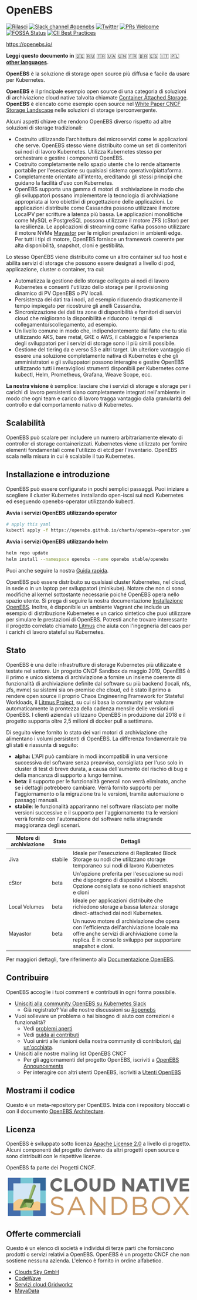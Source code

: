 # OpenEBS

[![Rilasci](https://img.shields.io/github/release/openebs/openebs/all.svg?style=flat-square)](https://github.com/openebs/openebs/releases)
[![Slack channel #openebs](https://img.shields.io/badge/slack-openebs-brightgreen.svg?logo=slack)](https://kubernetes.slack.com/messages/openebs)
[![Twitter](https://img.shields.io/twitter/follow/openebs.svg?style=social&label=Follow)](https://twitter.com/intent/follow?screen_name=openebs)
[![PRs Welcome](https://img.shields.io/badge/PRs-welcome-brightgreen.svg?style=flat-square)](https://github.com/openebs/openebs/blob/master/CONTRIBUTING.md)
[![FOSSA Status](https://app.fossa.com/api/projects/git%2Bgithub.com%2Fopenebs%2Fopenebs.svg?type=shield)](https://app.fossa.com/projects/git%2Bgithub.com%2Fopenebs%2Fopenebs?ref=badge_shield)
[![CII Best Practices](https://bestpractices.coreinfrastructure.org/projects/1754/badge)](https://bestpractices.coreinfrastructure.org/projects/1754)

https://openebs.io/

**Leggi questo documento in**
[🇩🇪](translations/README.de.md)	
[🇷🇺](translations/README.ru.md)	
[🇹🇷](translations/README.tr.md)	
[🇺🇦](translations/README.ua.md)	
[🇨🇳](translations/README.zh.md)	
[🇫🇷](translations/README.fr.md)
[🇧🇷](translations/README.pt-BR.md)
[🇪🇸](translations/README.es.md)
[🇮🇹](translations/README.it.md)
[🇵🇱](translations/README.pl.md)
**[other languages](translations/#readme).**

**OpenEBS** è la soluzione di storage open source più diffusa e facile da usare per Kubernetes.

**OpenEBS** è il principale esempio open source di una categoria di soluzioni di archiviazione cloud native talvolta chiamate [Container Attached Storage](https://www.cncf.io/blog/2018/04/19/container-attached-storage-a-primer/). **OpenEBS** è elencato come esempio open source nel [White Paper CNCF Storage Landscape](https://github.com/cncf/sig-storage/blob/master/CNCF%20Storage%20Landscape%20-%20White%20Paper.pdf) nelle soluzioni di storage iperconvergente.

Alcuni aspetti chiave che rendono OpenEBS diverso rispetto ad altre soluzioni di storage tradizionali:
- Costruito utilizzando l'architettura dei microservizi come le applicazioni che serve. OpenEBS stesso viene distribuito come un set di contenitori sui nodi di lavoro Kubernetes. Utilizza Kubernetes stesso per orchestrare e gestire i componenti OpenEBS.
- Costruito completamente nello spazio utente che lo rende altamente portabile per l'esecuzione su qualsiasi sistema operativo/piattaforma.
- Completamente orientato all'intento, ereditando gli stessi principi che guidano la facilità d'uso con Kubernetes.
- OpenEBS supporta una gamma di motori di archiviazione in modo che gli sviluppatori possano implementare la tecnologia di archiviazione appropriata ai loro obiettivi di progettazione delle applicazioni. Le applicazioni distribuite come Cassandra possono utilizzare il motore LocalPV per scritture a latenza più bassa. Le applicazioni monolitiche come MySQL e PostgreSQL possono utilizzare il motore ZFS (cStor) per la resilienza. Le applicazioni di streaming come Kafka possono utilizzare il motore NVMe [Mayastor](https://github.com/openebs/Mayastor) per le migliori prestazioni in ambienti edge. Per tutti i tipi di motore, OpenEBS fornisce un framework coerente per alta disponibilità, snapshot, cloni e gestibilità.

Lo stesso OpenEBS viene distribuito come un altro container sul tuo host e abilita servizi di storage che possono essere designati a livello di pod, applicazione, cluster o container, tra cui:
- Automatizza la gestione dello storage collegato ai nodi di lavoro Kubernetes e consenti l'utilizzo dello storage per il provisioning dinamico di PV OpenEBS o PV locali.
- Persistenza dei dati tra i nodi, ad esempio riducendo drasticamente il tempo impiegato per ricostruire gli anelli Cassandra.
- Sincronizzazione dei dati tra zone di disponibilità e fornitori di servizi cloud che migliorano la disponibilità e riducono i tempi di collegamento/scollegamento, ad esempio.
- Un livello comune in modo che, indipendentemente dal fatto che tu stia utilizzando AKS, bare metal, GKE o AWS, il cablaggio e l'esperienza degli sviluppatori per i servizi di storage sono il più simili possibile.
- Gestione del tiering da e verso S3 e altri target.
Un ulteriore vantaggio di essere una soluzione completamente nativa di Kubernetes è che gli amministratori e gli sviluppatori possono interagire e gestire OpenEBS utilizzando tutti i meravigliosi strumenti disponibili per Kubernetes come kubectl, Helm, Prometheus, Grafana, Weave Scope, ecc.

**La nostra visione** è semplice: lasciare che i servizi di storage e storage per i carichi di lavoro persistenti siano completamente integrati nell'ambiente in modo che ogni team e carico di lavoro tragga vantaggio dalla granularità del controllo e dal comportamento nativo di Kubernetes.

## Scalabilità

OpenEBS può scalare per includere un numero arbitrariamente elevato di controller di storage containerizzati. Kubernetes viene utilizzato per fornire elementi fondamentali come l'utilizzo di etcd per l'inventario. OpenEBS scala nella misura in cui è scalabile il tuo Kubernetes.

## Installazione e introduzione

OpenEBS può essere configurato in pochi semplici passaggi. Puoi iniziare a scegliere il cluster Kubernetes installando open-iscsi sui nodi Kubernetes ed eseguendo openebs-operator utilizzando kubectl.

**Avvia i servizi OpenEBS utilizzando operator**
```bash
# apply this yaml
kubectl apply -f https://openebs.github.io/charts/openebs-operator.yaml
```

**Avvia i servizi OpenEBS utilizzando helm**
```bash
helm repo update
helm install --namespace openebs --name openebs stable/openebs
```

Puoi anche seguire la nostra [Guida rapida](https://docs.openebs.io/docs/overview.html).

OpenEBS può essere distribuito su qualsiasi cluster Kubernetes, nel cloud, in sede o in un laptop per sviluppatori (minikube). Notare che non ci sono modifiche al kernel sottostante necessarie poiché OpenEBS opera nello spazio utente. Si prega di seguire la nostra documentazione [Installazione OpenEBS](https://docs.openebs.io/docs/overview.html). Inoltre, è disponibile un ambiente Vagrant che include un esempio di distribuzione Kubernetes e un carico sintetico che puoi utilizzare per simulare le prestazioni di OpenEBS. Potresti anche trovare interessante il progetto correlato chiamato [Litmus](https://litmuschaos.io) che aiuta con l'ingegneria del caos per i carichi di lavoro stateful su Kubernetes.

## Stato

OpenEBS è una delle infrastrutture di storage Kubernetes più utilizzate e testate nel settore. Un progetto CNCF Sandbox da maggio 2019, OpenEBS è il primo e unico sistema di archiviazione a fornire un insieme coerente di funzionalità di archiviazione definite dal software su più backend (locali, nfs, zfs, nvme) su sistemi sia on-premise che cloud, ed è stato il primo a rendere open source il proprio Chaos Engineering Framework for Stateful Workloads, il [Litmus Project](https://litmuschaos.io), su cui si basa la community per valutare automaticamente la prontezza della cadenza mensile delle versioni di OpenEBS. I clienti aziendali utilizzano OpenEBS in produzione dal 2018 e il progetto supporta oltre 2,5 milioni di docker pull a settimana.

Di seguito viene fornito lo stato dei vari motori di archiviazione che alimentano i volumi persistenti di OpenEBS. La differenza fondamentale tra gli stati è riassunta di seguito:
- **alpha:** L'API può cambiare in modi incompatibili in una versione successiva del software senza preavviso, consigliata per l'uso solo in cluster di test di breve durata, a causa dell'aumento del rischio di bug e della mancanza di supporto a lungo termine.
- **beta**: il supporto per le funzionalità generali non verrà eliminato, anche se i dettagli potrebbero cambiare. Verrà fornito supporto per l'aggiornamento o la migrazione tra le versioni, tramite automazione o passaggi manuali.
- **stabile**: le funzionalità appariranno nel software rilasciato per molte versioni successive e il supporto per l'aggiornamento tra le versioni verrà fornito con l'automazione del software nella stragrande maggioranza degli scenari.


| Motore di archiviazione | Stato | Dettagli |
|---|---|---|
| Jiva | stabile | Ideale per l'esecuzione di Replicated Block Storage su nodi che utilizzano storage temporaneo sui nodi di lavoro Kubernetes |
| cStor | beta | Un'opzione preferita per l'esecuzione su nodi che dispongono di dispositivi a blocchi. Opzione consigliata se sono richiesti snapshot e cloni |
| Local Volumes | beta | Ideale per applicazioni distribuite che richiedono storage a bassa latenza: storage direct-attached dai nodi Kubernetes. |
| Mayastor | beta | Un nuovo motore di archiviazione che opera con l'efficienza dell'archiviazione locale ma offre anche servizi di archiviazione come la replica. È in corso lo sviluppo per supportare snapshot e cloni. |

Per maggiori dettagli, fare riferimento alla [Documentazione OpenEBS](https://docs.openebs.io/docs/next/overview.html). 

## Contribuire

OpenEBS accoglie i tuoi commenti e contributi in ogni forma possibile.

- [Unisciti alla community OpenEBS su Kubernetes Slack](https://kubernetes.slack.com)
   - Già registrato? Vai alle nostre discussioni su [#openebs](https://kubernetes.slack.com/messages/openebs/)
- Vuoi sollevare un problema o hai bisogno di aiuto con correzioni e funzionalità?
   - Vedi [problemi aperti](https://github.com/openebs/openebs/issues)
   - Vedi [guida ai contributi](./CONTRIBUTING.md)
   - Vuoi unirti alle riunioni della nostra community di contributori, [dai un'occhiata](./community/README.md).
- Unisciti alle nostre mailing list OpenEBS CNCF
   - Per gli aggiornamenti del progetto OpenEBS, iscriviti a [OpenEBS Announcements](https://lists.cncf.io/g/cncf-openebs-announcements)
   - Per interagire con altri utenti OpenEBS, iscriviti a [Utenti OpenEBS](https://lists.cncf.io/g/cncf-openebs-users)

## Mostrami il codice

Questo è un meta-repository per OpenEBS. Inizia con i repository bloccati o con il documento [OpenEBS Architecture](./contribute/design/README.md).

## Licenza

OpenEBS è sviluppato sotto licenza [Apache License 2.0](https://github.com/openebs/openebs/blob/master/LICENSE) a livello di progetto. Alcuni componenti del progetto derivano da altri progetti open source e sono distribuiti con le rispettive licenze.

OpenEBS fa parte dei Progetti CNCF.

[![Progetto Sandbox CNCF](https://raw.githubusercontent.com/cncf/artwork/master/other/cncf-sandbox/horizontal/color/cncf-sandbox-horizontal-color.png)](https://landscape.cncf.io/selected=open-ebs)

## Offerte commerciali

Questo è un elenco di società e individui di terze parti che forniscono prodotti o servizi relativi a OpenEBS. OpenEBS è un progetto CNCF che non sostiene nessuna azienda. L'elenco è fornito in ordine alfabetico.
- [Clouds Sky GmbH](https://cloudssky.com/en/)
- [CodeWave](https://codewave.eu/)
- [Servizi cloud Gridworkz](https://www.gridworkz.com/)
- [MayaData](https://mayadata.io/)